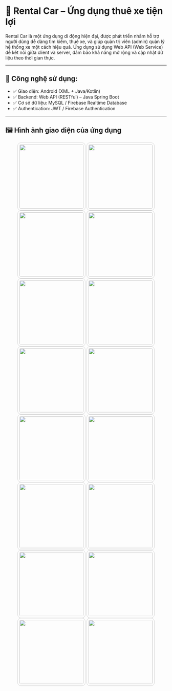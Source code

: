 # 🚗 Rental Car – Ứng dụng thuê xe tiện lợi
Rental Car là một ứng dụng di động hiện đại, được phát triển nhằm hỗ trợ người dùng dễ dàng tìm kiếm, thuê xe, và giúp quản trị viên (admin) quản lý hệ thống xe một cách hiệu quả. Ứng dụng sử dụng Web API (Web Service) để kết nối giữa client và server, đảm bảo khả năng mở rộng và cập nhật dữ liệu theo thời gian thực.

---
## 🔗 Công nghệ sử dụng:
- ✅ Giao diện: Android (XML + Java/Kotlin)
- ✅ Backend: Web API (RESTful) – Java Spring Boot 
- ✅ Cơ sở dữ liệu: MySQL / Firebase Realtime Database
- ✅ Authentication: JWT / Firebase Authentication
  
---

## 🖼️ Hình ảnh giao diện của ứng dụng
<p align="center">
  <img src="image/anh(1).jpg" width="200" style="border:1px solid #ccc; padding:5px; border-radius:10px;"/>
  <img src="image/anh(2).jpg" width="200" style="border:1px solid #ccc; padding:5px; border-radius:10px;"/>
  <img src="image/anh(3).jpg" width="200" style="border:1px solid #ccc; padding:5px; border-radius:10px;"/>
  <img src="image/anh(4).jpg" width="200" style="border:1px solid #ccc; padding:5px; border-radius:10px;"/>
  <img src="image/anh(5).jpg" width="200" style="border:1px solid #ccc; padding:5px; border-radius:10px;"/>
  <img src="image/anh(6).jpg" width="200" style="border:1px solid #ccc; padding:5px; border-radius:10px;"/>
  <img src="image/anh(7).jpg" width="200" style="border:1px solid #ccc; padding:5px; border-radius:10px;"/>
  <img src="image/anh(8).jpg" width="200" style="border:1px solid #ccc; padding:5px; border-radius:10px;"/>
  <img src="image/anh(9).jpg" width="200" style="border:1px solid #ccc; padding:5px; border-radius:10px;"/>
  <img src="image/anh(10).jpg" width="200" style="border:1px solid #ccc; padding:5px; border-radius:10px;"/>
  <img src="image/anh(11).jpg" width="200" style="border:1px solid #ccc; padding:5px; border-radius:10px;"/>
  <img src="image/anh(12).jpg" width="200" style="border:1px solid #ccc; padding:5px; border-radius:10px;"/>
  <img src="image/anh(13).jpg" width="200" style="border:1px solid #ccc; padding:5px; border-radius:10px;"/>
  <img src="image/anh(14).jpg" width="200" style="border:1px solid #ccc; padding:5px; border-radius:10px;"/>
  <img src="image/anh(15).jpg" width="200" style="border:1px solid #ccc; padding:5px; border-radius:10px;"/>
  <img src="image/anh(16).jpg" width="200" style="border:1px solid #ccc; padding:5px; border-radius:10px;"/>
</p>

